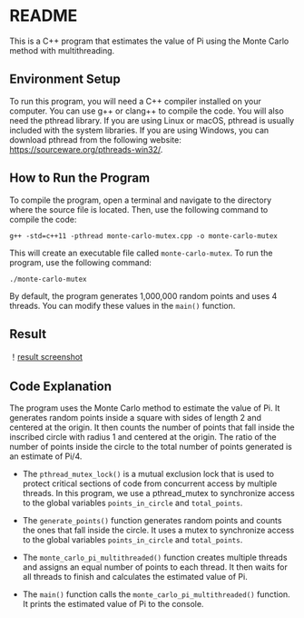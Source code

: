 # README

This is a C++ program that estimates the value of Pi using the Monte Carlo method with multithreading.

## Environment Setup

To run this program, you will need a C++ compiler installed on your computer. You can use g++ or clang++ to compile the code. You will also need the pthread library. If you are using Linux or macOS, pthread is usually included with the system libraries. If you are using Windows, you can download pthread from the following website: https://sourceware.org/pthreads-win32/.

## How to Run the Program

To compile the program, open a terminal and navigate to the directory where the source file is located. Then, use the following command to compile the code:

```
g++ -std=c++11 -pthread monte-carlo-mutex.cpp -o monte-carlo-mutex
```

This will create an executable file called `monte-carlo-mutex`. To run the program, use the following command:

```
./monte-carlo-mutex
```

By default, the program generates 1,000,000 random points and uses 4 threads. You can modify these values in the `main()` function.

## Result
！[result screenshot](monte-carlo-mutex.png)


## Code Explanation

The program uses the Monte Carlo method to estimate the value of Pi. It generates random points inside a square with sides of length 2 and centered at the origin. It then counts the number of points that fall inside the inscribed circle with radius 1 and centered at the origin. The ratio of the number of points inside the circle to the total number of points generated is an estimate of Pi/4.

- The `pthread_mutex_lock()` is a mutual exclusion lock that is used to protect critical sections of code from concurrent access by multiple threads. In this program, we use a pthread_mutex to synchronize access to the global variables `points_in_circle` and `total_points`.

- The `generate_points()` function generates random points and counts the ones that fall inside the circle. It uses a mutex to synchronize access to the global variables `points_in_circle` and `total_points`.

- The `monte_carlo_pi_multithreaded()` function creates multiple threads and assigns an equal number of points to each thread. It then waits for all threads to finish and calculates the estimated value of Pi.

- The `main()` function calls the `monte_carlo_pi_multithreaded()` function. It prints the estimated value of Pi to the console.
